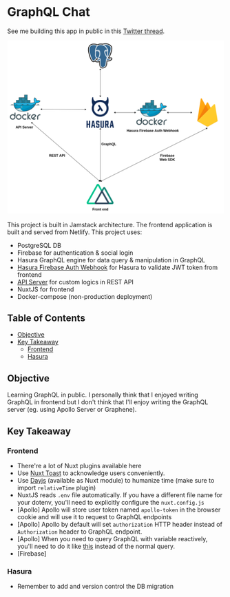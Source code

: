 # GraphQL Chat

See me building this app in public in this [Twitter thread](https://twitter.com/sdil/status/1306045334414479360).

![architecture](architecture.png)

This project is built in Jamstack architecture. The frontend application is built and served from Netlify. This project uses:

- PostgreSQL DB
- Firebase for authentication & social login
- Hasura GraphQL engine for data query & manipulation in GraphQL
- [Hasura Firebase Auth Webhook](https://github.com/sdil/hasura-firebase-auth-webhook) for Hasura to validate JWT token from frontend
- [API Server](https://github.com/sdil/graphql-chat/tree/master/api-server) for custom logics in REST API
- NuxtJS for frontend
- Docker-compose (non-production deployment)

## Table of Contents

- [Objective](#objective)
- [Key Takeaway](#key-takeaway)
    - [Frontend](#frontend)
    - [Hasura](#hasura)

## Objective

Learning GraphQL in public. I personally think that I enjoyed writing GraphQL in frontend but I don't think that I'll enjoy writing the GraphQL server (eg. using Apollo Server or Graphene).

## Key Takeaway

### Frontend

- There're a lot of Nuxt plugins available here
- Use [Nuxt Toast](https://github.com/nuxt-community/modules/tree/master/packages/toast) to acknowledge users conveniently.
- Use [Dayjs](https://github.com/nuxt-community/dayjs-module) (available as Nuxt module) to humanize time (make sure to import `relativeTime` plugin)
- NuxtJS reads `.env` file automatically. If you have a different file name for your dotenv, you'll need to explicitly configure the `nuxt.config.js`
- [Apollo] Apollo will store user token named `apollo-token` in the browser cookie and will use it to request to GraphQL endpoints
- [Apollo] Apollo by default will set `authorization` HTTP header instead of `Authorization` header to GraphQL endpoint.
- [Apollo] When you need to query GraphQL with variable reactively, you'll need to do it like [this](https://vue-apollo.netlify.app/guide/apollo/queries.html#reactive-parameters) instead of the normal query.
- [Firebase]

### Hasura

- Remember to add and version control the DB migration
